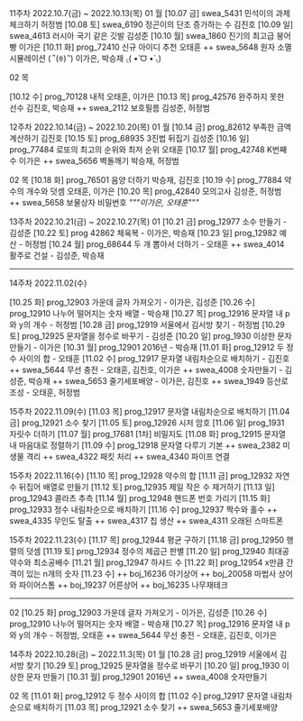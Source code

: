 11주차 2022.10.7(금) ~ 2022.10.13(목)
01 월
[10.07 금] swea_5431 민석이의 과제 체크하기 허정범
[10.08 토] swea_6190 정곤이의 단조 증가하는 수 김진호
[10.09 일] swea_4613 러시아 국기 같은 깃발 김성준
[10.10 월] swea_1860 진기의 최고급 붕어빵 이가은
[10.11 화] prog_72410 신규 아이디 추천 오태훈
++ swea_5648 원자 소멸 시뮬레이션 ( ´ิ(ꈊ) ´ิ) 이가은, 박승재 ৻( •̀ ᗜ •́ ৻)

02 목

[10.12 수] prog_70128 내적 오태훈, 이가은
[10.13 목] prog_42576 완주하지 못한 선수 김진호, 박승재 
++ swea_2112 보호필름 김성준, 허정범

12주차 2022.10.14(금) ~ 2022.10.20(목)
01 월
[10.14 금] prog_82612 부족한 금액 계산하기 김진호
[10.15 토] prog_68935 3진법 뒤집기 김성준
[10.16 일] prog_77484 로또의 최고의 순위와 최저 순위 오태훈
[10.17 월] prog_42748 K번째 수 이가은
++ swea_5656 벽돌깨기 박승재, 허정범

02 목
[10.18 화] prog_76501 음양 더하기 박승재, 김진호
[10.19 수] prog_77884 약수의 개수와 덧셈 오태훈, 이가은
[10.20 목] prog_42840 모의고사 김성준, 허정범
++ swea_5658 보물상자 비밀번호 *"""이가은, 오태훈"""*

13주차 2022.10.21(금) ~ 2022.10.27(목)
01
[10.21 금] prog_12977 소수 만들기 - 김성준
[10.22 토] prog 42862 체육복 - 이가은, 박승재
[10.23 일] prog_12982 예산 - 허정범
[10.24 월] prog_68644 두 개 뽑아서 더하기 - 오태훈 
++ swea_4014 활주로 건설 - 김성준, 박승재


--------------------------------------------------------------

14주차 2022.11.02(수)

[10.25 화] prog_12903 가운데 글자 가져오기 - 이가은, 김성준
[10.26 수] prog_12910 나누어 떨어지는 숫자 배열 - 박승재
[10.27 목] prog_12916 문자열 내 p와 y의 개수 - 허정범
[10.28 금] prog_12919 서울에서 김서방 찾기 - 허정범
[10.29 토] prog_12925 문자열을 정수로 바꾸기 - 김성준
[10.20 일] prog_1930 이상한 문자 만들기 - 이가은
[10.31 월] prog_12901 2016년 - 박승재
[11.01 화] prog_12912 두 정수 사이의 합 - 오태훈
[11.02 수] prog_12917 문자열 내림차순으로 배치하기 - 김진호
++ swea_5644 무선 충전 - 오태훈, 김진호, 이가은
++ swea_4008 숫자만들기 - 김성준, 박승재
++ swea_5653 줄기세포배양 - 이가은, 김진호
++ swea_1949 등산로 조성 - 오태훈, 허정범


15주차 2022.11.09(수)
[11.03 목] prog_12917 문자열 내림차순으로 배치하기
[11.04 금] prog_12921 소수 찾기
[11.05 토] prog_12926 시저 암호
[11.06 일] prog_1931 자릿수 더하기
[11.07 월] prog_17681 [1차] 비밀지도
[11.08 화] prog_12915 문자열 내 마음대로 정렬하기
[11.09 수] prog_12918 문자열 다루기 기본
++ swea_2382 미생물 격리
++ swea_4322 패킷 처리
++ swea_4340 파이프 연결




15주차 2022.11.16(수)
[11.10 목] prog_12928 약수의 합
[11.11 금] prog_12932 자연수 뒤집어 배열로 만들기
[11.12 토] prog_12935 제일 작은 수 제거하기
[11.13 일] prog_12943 콜라츠 추측
[11.14 월] prog_12948 핸드폰 번호 가리기
[11.15 화] prog_12933 정수 내림차순으로 배치하기
[11.16 수] prog_12937 짝수와 홀수
++ swea_4335 무인도 탈출
++ swea_4317 칩 생산
++ swea_4311 오래된 스마트폰



15주차 2022.11.23(수)
[11.17 목] prog_12944 평균 구하기
[11.18 금] prog_12950 행렬의 덧셈
[11.19 토] prog_12934 정수의 제곱근 판별
[11.20 일] prog_12940 최대공약수와 최소공배수
[11.21 월] prog_12947 하샤드 수
[11.22 화] prog_12954 x만큼 간격이 있는 n개의 숫자
[11.23 수] ++ boj_16236 아기상어
++ boj_20058 마법사 상어와 파이어스톰
++ boj_19237 어른상어
++ boj_16235 나무재테크

--------------------------------------------------------------
02
[10.25 화] prog_12903 가운데 글자 가져오기 - 이가은, 김성준
[10.26 수] prog_12910 나누어 떨어지는 숫자 배열 - 박승재
[10.27 목] prog_12916 문자열 내 p와 y의 개수 - 허정범, 오태훈
++ swea_5644 무선 충전 - 오태훈, 김진호, 이가은

14주차 2022.10.28(금) ~ 2022.11.3(목)
01 월
[10.28 금] prog_12919 서울에서 김서방 찾기
[10.29 토] prog_12925 문자열을 정수로 바꾸기
[10.20 일] prog_1930 이상한 문자 만들기
[10.31 월] prog_12901 2016년
++ swea_4008 숫자만들기 

02 목
[11.01 화] prog_12912 두 정수 사이의 합
[11.02 수] prog_12917 문자열 내림차순으로 배치하기
[11.03 목] prog_12921 소수 찾기
++ swea_5653 줄기세포배양